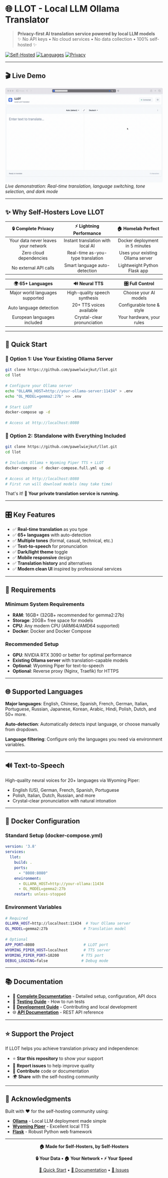 # 🌐 LLOT - Local LLM Ollama Translator

> **Privacy-first AI translation service powered by local LLM models**  
> ✨ No API keys • No cloud services • No data collection • 100% self-hosted ✨

[![Self-Hosted](https://img.shields.io/badge/Self--Hosted-100%25-green?style=for-the-badge&logo=docker)](https://github.com/pawelwiejkut/llot)
[![Languages](https://img.shields.io/badge/Languages-65%2B-blue?style=for-the-badge)](https://github.com/pawelwiejkut/llot)
[![Privacy](https://img.shields.io/badge/Privacy-First-red?style=for-the-badge&logo=shield)](https://github.com/pawelwiejkut/llot)

---

## 🎬 Live Demo

![LLOT Demo](docs/images/llot-demo-new.gif)
*Live demonstration: Real-time translation, language switching, tone selection, and dark mode*

---

## ✨ Why Self-Hosters Love LLOT

| 🔒 **Complete Privacy** | ⚡ **Lightning Performance** | 🏠 **Homelab Perfect** |
|:---:|:---:|:---:|
| Your data never leaves your network | Instant translation with local AI | Docker deployment in 5 minutes |
| Zero cloud dependencies | Real-time as-you-type translation | Uses your existing Ollama server |
| No external API calls | Smart language auto-detection | Lightweight Python Flask app |

| 🌍 **65+ Languages** | 🔊 **Neural TTS** | 🎛️ **Full Control** |
|:---:|:---:|:---:|
| Major world languages supported | High-quality speech synthesis | Choose your AI models |
| Auto language detection | 20+ TTS voices available | Configurable tone & style |
| European languages included | Crystal-clear pronunciation | Your hardware, your rules |

---

## 🚀 Quick Start

### 🎯 Option 1: Use Your Existing Ollama Server
```bash
git clone https://github.com/pawelwiejkut/llot.git
cd llot

# Configure your Ollama server
echo "OLLAMA_HOST=http://your-ollama-server:11434" > .env
echo "OL_MODEL=gemma2:27b" >> .env

# Start LLOT
docker-compose up -d

# Access at http://localhost:8080
```

### 🔧 Option 2: Standalone with Everything Included
```bash
git clone https://github.com/pawelwiejkut/llot.git
cd llot

# Includes Ollama + Wyoming Piper TTS + LLOT
docker-compose -f docker-compose.full.yml up -d

# Access at http://localhost:8080
# First run will download models (may take time)
```

That's it! 🎉 **Your private translation service is running.**

---

## 🎛️ Key Features

- ✅ **Real-time translation** as you type
- ✅ **65+ languages** with auto-detection  
- ✅ **Multiple tones** (formal, casual, technical, etc.)
- ✅ **Text-to-speech** for pronunciation
- ✅ **Dark/light theme** toggle
- ✅ **Mobile responsive** design
- ✅ **Translation history** and alternatives
- ✅ **Modern clean UI** inspired by professional services

---

## 🔧 Requirements

### Minimum System Requirements
- **RAM**: 16GB+ (32GB+ recommended for gemma2:27b)
- **Storage**: 20GB+ free space for models
- **CPU**: Any modern CPU (ARM64/AMD64 supported)
- **Docker**: Docker and Docker Compose

### Recommended Setup
- **GPU**: NVIDIA RTX 3090 or better for optimal performance
- **Existing Ollama server** with translation-capable models
- **Optional**: Wyoming Piper for text-to-speech
- **Optional**: Reverse proxy (Nginx, Traefik) for HTTPS

---

## 🌐 Supported Languages

**Major languages**: English, Chinese, Spanish, French, German, Italian, Portuguese, Russian, Japanese, Korean, Arabic, Hindi, Polish, Dutch, and 50+ more.

**Auto-detection**: Automatically detects input language, or choose manually from dropdown.

**Language filtering**: Configure only the languages you need via environment variables.

---

## 🔊 Text-to-Speech

High-quality neural voices for 20+ languages via Wyoming Piper:
- English (US), German, French, Spanish, Portuguese
- Polish, Italian, Dutch, Russian, and more
- Crystal-clear pronunciation with natural intonation

---

## 🐳 Docker Configuration

### Standard Setup (docker-compose.yml)
```yaml
version: '3.8'
services:
  llot:
    build: .
    ports:
      - "8080:8080"
    environment:
      - OLLAMA_HOST=http://your-ollama:11434
      - OL_MODEL=gemma2:27b
    restart: unless-stopped
```

### Environment Variables
```bash
# Required
OLLAMA_HOST=http://localhost:11434  # Your Ollama server
OL_MODEL=gemma2:27b                # Translation model

# Optional  
APP_PORT=8080                      # LLOT port
WYOMING_PIPER_HOST=localhost       # TTS server
WYOMING_PIPER_PORT=10200          # TTS port
DEBUG_LOGGING=false               # Debug mode
```

---

## 📚 Documentation

- 📖 **[Complete Documentation](DOCUMENTATION.md)** - Detailed setup, configuration, API docs
- 🧪 **[Testing Guide](DOCUMENTATION.md#-testing--quality)** - How to run tests
- 🔧 **[Development Guide](DOCUMENTATION.md#-development)** - Contributing and local development
- 🌐 **[API Documentation](DOCUMENTATION.md#-api-documentation)** - REST API reference

---

## ⭐ Support the Project

If LLOT helps you achieve translation privacy and independence:

- ⭐ **Star this repository** to show your support
- 🐛 **Report issues** to help improve quality
- 🔧 **Contribute** code or documentation
- 🌍 **Share** with the self-hosting community

---

## 🙏 Acknowledgments

Built with ❤️ for the self-hosting community using:
- **[Ollama](https://ollama.com)** - Local LLM deployment made simple
- **[Wyoming Piper](https://github.com/rhasspy/wyoming-piper)** - Excellent local TTS
- **[Flask](https://flask.palletsprojects.com)** - Robust Python web framework

---

<div align="center">

**🏠 Made for Self-Hosters, by Self-Hosters**

**🔒 Your Data • 🏠 Your Network • ⚡ Your Speed**

[🚀 Quick Start](#-quick-start) • [📖 Documentation](DOCUMENTATION.md) • [🐛 Issues](https://github.com/pawelwiejkut/llot/issues)

</div>